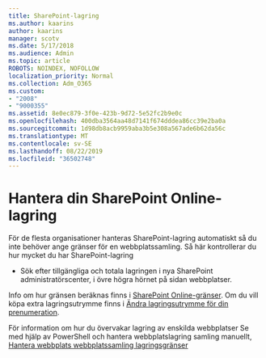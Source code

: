 ```yaml
---
title: SharePoint-lagring
ms.author: kaarins
author: kaarins
manager: scotv
ms.date: 5/17/2018
ms.audience: Admin
ms.topic: article
ROBOTS: NOINDEX, NOFOLLOW
localization_priority: Normal
ms.collection: Adm_O365
ms.custom:
- "2008"
- "9000355"
ms.assetid: 8e0ec879-3f0e-423b-9d72-5e52fc2b9e0c
ms.openlocfilehash: 400dba3564aa48d7141f674dddea86cc39e2ba0a
ms.sourcegitcommit: 1d98db8acb9959aba3b5e308a567ade6b62da56c
ms.translationtype: MT
ms.contentlocale: sv-SE
ms.lasthandoff: 08/22/2019
ms.locfileid: "36502748"
---
```

# <a name="manage-your-sharepoint-online-storage"></a>Hantera din SharePoint Online-lagring

För de flesta organisationer hanteras SharePoint-lagring automatiskt så du inte behöver ange gränser för en webbplatssamling. Så här kontrollerar du hur mycket du har SharePoint-lagring
  
- Sök efter tillgängliga och totala lagringen i nya SharePoint administratörscenter, i övre högra hörnet på sidan webbplatser.

Info om hur gränsen beräknas finns i [SharePoint Online-gränser](https://go.microsoft.com/fwlink/p/?LinkID=856113). Om du vill köpa extra lagringsutrymme finns i [Ändra lagringsutrymme för din prenumeration](https://go.microsoft.com/fwlink/?linkid=866428).
  
För information om hur du övervakar lagring av enskilda webbplatser Se med hjälp av PowerShell och hantera webbplatslagring samling manuellt, [Hantera webbplats webbplatssamling lagringsgränser](https://go.microsoft.com/fwlink/?linkid=867833)
  